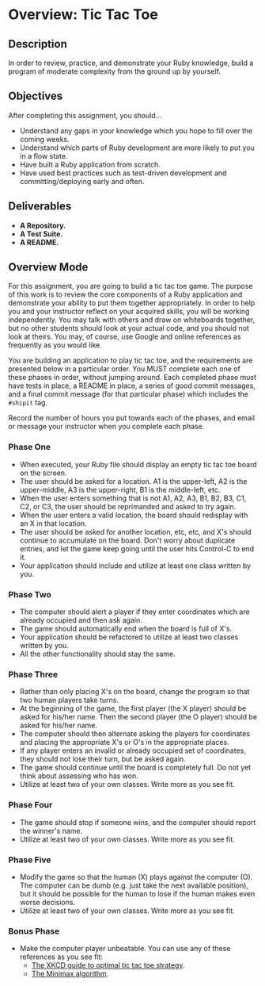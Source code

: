 # Overview: Tic Tac Toe

## Description

In order to review, practice, and demonstrate your Ruby knowledge, build a program of moderate complexity from the ground up by yourself.

## Objectives

After completing this assignment, you should...

* Understand any gaps in your knowledge which you hope to fill over the coming weeks.
* Understand which parts of Ruby development are more likely to put you in a flow state.
* Have built a Ruby application from scratch.
* Have used best practices such as test-driven development and committing/deploying early and often.

## Deliverables

* **A Repository.**
* **A Test Suite.**
* **A README.**

## Overview Mode

For this assignment, you are going to build a tic tac toe game.  The purpose of this work is to review the core components of a Ruby application and demonstrate your ability to put them together appropriately.  In order to help you and your instructor reflect on your acquired skills, you will be working independently.  You may talk with others and draw on whiteboards together, but no other students should look at your actual code, and you should not look at theirs.  You may, of course, use Google and online references as frequently as you would like.

You are building an application to play tic tac toe, and the requirements are presented below in a particular order.  You MUST complete each one of these phases in order, without jumping around.  Each completed phase must have tests in place, a README in place, a series of good commit messages, and a final commit message (for that particular phase) which includes the `#shipit` tag.

Record the number of hours you put towards each of the phases, and email or message your instructor when you complete each phase.

### Phase One

* When executed, your Ruby file should display an empty tic tac toe board on the screen.
* The user should be asked for a location.  A1 is the upper-left, A2 is the upper-middle, A3 is the upper-right, B1 is the middle-left, etc.
* When the user enters something that is not A1, A2, A3, B1, B2, B3, C1, C2, or C3, the user should be reprimanded and asked to try again.
* When the user enters a valid location, the board should redisplay with an X in that location.
* The user should be asked for another location, etc, etc, and X's should continue to accumulate on the board.  Don't worry about duplicate entries, and let the game keep going until the user hits Control-C to end it.
* Your application should include and utilize at least one class written by you.

### Phase Two

* The computer should alert a player if they enter coordinates which are already occupied and then ask again.
* The game should automatically end when the board is full of X's.
* Your application should be refactored to utilize at least two classes written by you.
* All the other functionality should stay the same.

### Phase Three

* Rather than only placing X's on the board, change the program so that two human players take turns.
* At the beginning of the game, the first player (the X player) should be asked for his/her name.  Then the second player (the O player) should be asked for his/her name.
* The computer should then alternate asking the players for coordinates and placing the appropriate X's or O's in the appropriate places.
* If any player enters an invalid or already occupied set of coordinates, they should not lose their turn, but be asked again.
* The game should continue until the board is completely full.  Do not yet think about assessing who has won.
* Utilize at least two of your own classes.  Write more as you see fit.

### Phase Four

* The game should stop if someone wins, and the computer should report the winner's name.
* Utilize at least two of your own classes.  Write more as you see fit.

### Phase Five

* Modify the game so that the human (X) plays against the computer (O).  The computer can be dumb (e.g. just take the next available position), but it should be possible for the human to lose if the human makes even worse decisions.
* Utilize at least two of your own classes.  Write more as you see fit.

### Bonus Phase

* Make the computer player unbeatable.  You can use any of these references as you see fit:
  * [The XKCD guide to optimal tic tac toe strategy](https://xkcd.com/832/).
  * [The Minimax algorithm](https://en.wikipedia.org/wiki/Minimax).
